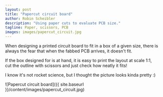```yaml
---
layout: post
title: "Papercut circuit board"
author: Robin Scheibler
description: "Using paper cuts to evaluate PCB size."
tagline: Paper, scissors, PCB
images: images/papercut_circuit.jpg
---
```


When designing a printed circuit board to fit in a box of a given size,
there is always the fear that when the fabbed PCB arrives, it doesn't fit.

If the box designed for is at hand, it is easy to print the layout at scale 1:1,
cut the outline with scissors and just check how neatly it fits!

I know it's not rocket science, but I thought the picture looks kinda pretty :)

![Papercut circuit board]({{ site.baseurl }}/content/images/papercut_circuit.jpg)

